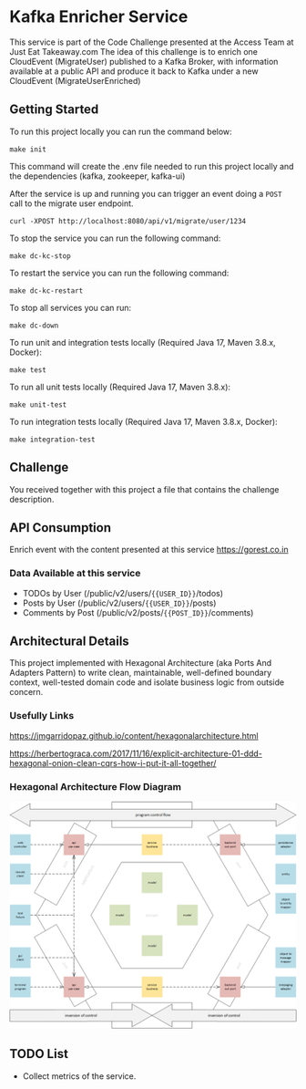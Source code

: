 # Kafka Enricher Service

This service is part of the Code Challenge presented at the Access Team at Just Eat Takeaway.com
The idea of this challenge is to enrich one CloudEvent (MigrateUser) published to a Kafka Broker,
with information available at a public API and produce it back to Kafka under a new CloudEvent (MigrateUserEnriched)

## Getting Started

To run this project locally you can run the command below:
```
make init
```
This command will create the .env file needed to run this project locally and the dependencies (kafka, zookeeper, kafka-ui)

After the service is up and running you can trigger an event doing a `POST` call to the migrate user endpoint.

```
curl -XPOST http://localhost:8080/api/v1/migrate/user/1234
```

To stop the service you can run the following command:
```
make dc-kc-stop
```

To restart the service you can run the following command:
```
make dc-kc-restart
```

To stop all services you can run:
```
make dc-down
```

To run unit and integration tests locally (Required Java 17, Maven 3.8.x, Docker):
```
make test
```

To run all unit tests locally (Required Java 17, Maven 3.8.x):
```
make unit-test
```

To run integration tests locally (Required Java 17, Maven 3.8.x, Docker):
```
make integration-test
```

## Challenge

You received together with this project a file that contains the challenge description.

## API Consumption

Enrich event with the content presented at this service https://gorest.co.in

### Data Available at this service

- TODOs by User (/public/v2/users/`{{USER_ID}}`/todos)
- Posts by User (/public/v2/users/`{{USER_ID}}`/posts)
- Comments by Post (/public/v2/posts/`{{POST_ID}}`/comments)


## Architectural Details

This project implemented with Hexagonal Architecture (aka Ports And Adapters Pattern) to write clean,
maintainable, well-defined boundary context, well-tested domain code and isolate business logic from outside concern.

### Usefully Links

https://jmgarridopaz.github.io/content/hexagonalarchitecture.html

https://herbertograca.com/2017/11/16/explicit-architecture-01-ddd-hexagonal-onion-clean-cqrs-how-i-put-it-all-together/

### Hexagonal Architecture Flow Diagram

![1605297441328](docs/images/hexagon-flow.png)


## TODO List

* Collect metrics of the service.



